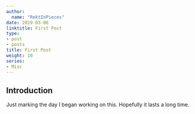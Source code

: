```yaml
---
author:
  name: "RektInPieces"
date: 2019-03-06
linktitle: First Post
type:
- post
- posts
title: First Post
weight: 10
series: 
- Misc
---
```



## Introduction

Just marking the day I began working on this. Hopefully it lasts a long time.